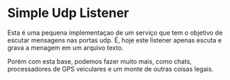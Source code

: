 # Simple Udp Listener

Esta é uma pequena implementaçao de um serviço que tem o objetivo de escutar mensagens nas portas udp.
É, hoje este listener apenas escuta e grava a menagem em um arquivo texto.

Porém com esta base, podemos fazer muito mais, como chats, processadores de GPS veiculares e um monte de outras coisas legais. 
